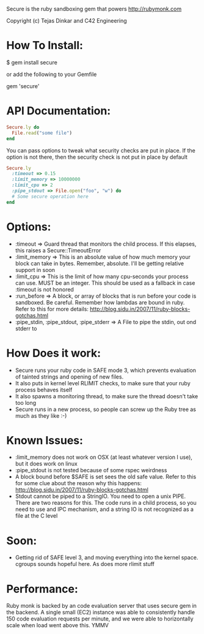 Secure is the ruby sandboxing gem that powers http://rubymonk.com

Copyright (c) Tejas Dinkar and C42 Engineering

How To Install:
===============
$ gem install secure

or add the following to your Gemfile

gem 'secure'

API Documentation:
==================
```ruby
Secure.ly do
  File.read("some file")
end
```

You can pass options to tweak what security checks are put in place. If the option is not there, then the security check is not put in place by default

```ruby
Secure.ly
  :timeout => 0.15
  :limit_memory => 10000000
  :limit_cpu => 2
  :pipe_stdout => File.open("foo", "w") do
  # Some secure operation here
end
```

Options:
========
* :timeout => Guard thread that monitors the child process. If this elapses, this raises a Secure::TimeoutError
* :limit_memory => This is an absolute value of how much memory your block can take in bytes. Remember, absolute. I'll be getting relative support in soon
* :limit_cpu => This is the limit of how many cpu-seconds your process can use. MUST be an integer. This should be used as a fallback in case :timeout is not honored
* :run_before => A block, or array of blocks that is run before your code is sandboxed. Be careful. Remember how lambdas are bound in ruby. Refer to this for more details: http://blog.sidu.in/2007/11/ruby-blocks-gotchas.html
* :pipe_stdin, :pipe_stdout, :pipe_stderr => A File to pipe the stdin, out ond stderr to

How Does it work:
=================

* Secure runs your ruby code in SAFE mode 3, which prevents evaluation of tainted strings and opening of new files.
* It also puts in kernel level RLIMIT checks, to make sure that your ruby process behaves itself
* It also spawns a monitoring thread, to make sure the thread doesn't take too long
* Secure runs in a new process, so people can screw up the Ruby tree as much as they like :-)

Known Issues:
=============
* :limit_memory does not work on OSX (at least whatever version I use), but it does work on linux
* :pipe_stdout is not tested because of some rspec weirdness
* A block bound before $SAFE is set sees the old safe value. Refer to this for some clue about the reason why this happens: http://blog.sidu.in/2007/11/ruby-blocks-gotchas.html
* Stdout cannot be piped to a StringIO. You need to open a unix PIPE. There are two reasons for this. The code runs in a child process, so you need to use and IPC mechanism, and a string IO is not recognized as a file at the C level

Soon:
=====
* Getting rid of SAFE level 3, and moving everything into the kernel space. cgroups sounds hopeful here. As does more rlimit stuff

Performance:
============
Ruby monk is backed by an code evaluation server that uses secure gem in the backend. A single small (EC2) instance was able to consistently handle 150 code evaluation requests per minute, and we were able to horizontally scale when load went above this. YMMV
